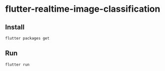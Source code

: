 
# flutter-realtime-image-classification
 

## Install 

```
flutter packages get
```

## Run

```
flutter run
```
